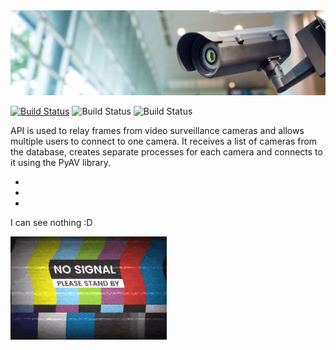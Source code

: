 <img src="/resources/main_img_cam.jpg" alt="Описание изображения" width="600">

[![Build Status](https://img.shields.io/badge/python-3.10-green)](https://www.python.org/downloads/) ![Build Status](https://img.shields.io/badge/PyAV-12.1.0-orange) ![Build Status](https://img.shields.io/badge/FastAPI-0.111.0-orange)


API is used to relay frames from video surveillance cameras and allows multiple users to connect to one camera. 
It receives a list of cameras from the database, creates separate processes for each camera and connects to it using the PyAV library.

-
-
-
I can see nothing :D

<img src="/resources/no-signal-stand-by.gif" alt="Описание изображения" width="250">
